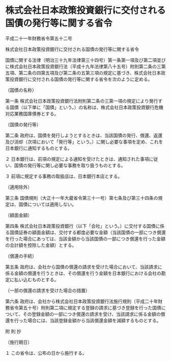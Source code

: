 # 株式会社日本政策投資銀行に交付される国債の発行等に関する省令

平成二十一年財務省令第五十二号

株式会社日本政策投資銀行に交付される国債の発行等に関する省令

国債に関する法律（明治三十九年法律第三十四号）第一条第一項及び第二項並びに株式会社日本政策投資銀行法（平成十九年法律第八十五号）附則第二条の三第五項、第二条の四第五項及び第二条の五第三項の規定に基づき、株式会社日本政策投資銀行に交付される国債の発行等に関する省令を次のように定める。

（国債の名称）

第一条 株式会社日本政策投資銀行法附則第二条の三第一項の規定により発行する国債（以下単に「国債」という。）の名称は、株式会社日本政策投資銀行危機対応業務国庫債券とする。

（国債の発行等）

第二条 政府は、国債を発行しようとするときは、当該国債の発行、償還、返還及び消却（次項において「発行等」という。）に関し必要な事項を定め、これを日本銀行に通知するものとする。

２ 日本銀行は、前項の規定による通知を受けたときは、通知された事項に従い、国債の発行等に関し必要な事務を取り扱うものとする。

３ 前項に規定する事務の取扱店は、日本銀行本店とする。

（適用除外）

第三条 国債規則（大正十一年大蔵省令第三十一号）第七条及び第三十四条の規定は、国債については適用しない。

（額面金額）

第四条 株式会社日本政策投資銀行（以下「会社」という。）に交付する国債に係る国債証券の額面金額は、交付する都度必要な金額（当該国債の一部につき償還を行った場合にあっては、当該金額から当該国債の一部につき償還を行った金額の合計額を控除した金額）とする。

（償還の手続）

第五条 政府は、会社から国債の償還の請求を受けた場合において、当該請求に係る金額の償還を行うときは、その償還を行う金額を日本銀行における会社の勘定に払い込むものとする。

（一部の償還の請求を受けた場合の措置）

第六条 政府は、会社から株式会社日本政策投資銀行法施行規則（平成二十年財務省令第五十号）附則第二項に規定する登録の請求に基づき登録を行った国債について、その登録金額の一部につき償還の請求を受け、当該請求に係る金額の償還を行った場合には、当該登録金額から当該償還金額を減額するものとする。

附 則 抄

（施行期日）

１ この省令は、公布の日から施行する。
